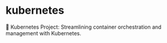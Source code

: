 # kubernetes
🚀 Kubernetes Project: Streamlining container orchestration and management with Kubernetes.
